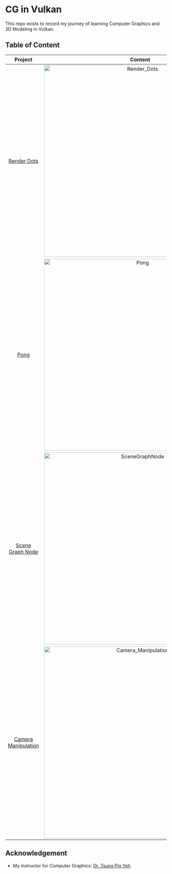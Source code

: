 # CG in Vulkan
This repo exists to record my journey of learning Computer Graphics and 3D Modeling in Vulkan. 

## Table of Content
| Project | Content |
| :---: | :---: |
| [Render Dots](https://github.com/dkhor2003/Vulkan_Journey/tree/main/RenderDots) | <img width="600" alt="Render_Dots" src="https://github.com/dkhor2003/Vulkan_Journey/assets/120704027/ff842a95-f8a3-49c2-903d-35f98e103297"> |
| [Pong](https://github.com/dkhor2003/Vulkan_Journey/tree/main/Pong) | <img width="600" alt="Pong" src="https://github.com/dkhor2003/Vulkan_Journey/assets/120704027/d57c2cfd-2c81-4822-a7b5-c2e34f03bdfe"> |
| [Scene Graph Node](https://github.com/dkhor2003/Vulkan_Journey/tree/main/SceneGraphNode) | <img width="600" alt="SceneGraphNode" src="https://github.com/dkhor2003/Vulkan_Journey/assets/120704027/549cf223-84dc-4256-8262-138fa1896c03"> |
| [Camera Manipulation](https://github.com/dkhor2003/Vulkan_Journey/tree/main/Camera_Manipulation) | <img width="600" alt="Camera_Manipulation" src="https://github.com/dkhor2003/Vulkan_Journey/assets/120704027/4044d5b2-5cc2-4d65-a75c-15c03b2652f9"> |

## Acknowledgement
- My instructor for Computer Graphics: [Dr. Tsung Pin Yeh](https://www.engineering.iastate.edu/people/profile/tyeh/)

